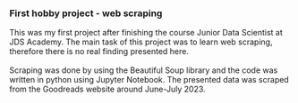 ### First hobby project - web scraping
This was my first project after finishing the course Junior Data Scientist at JDS Academy. The main task of this project was to learn web scraping, therefore there is no real finding presented here.<br>
<br>
Scraping was done by using the Beautiful Soup library and the code was written in python using Jupyter Notebook. The presented data was scraped from the Goodreads website around June-July 2023.
